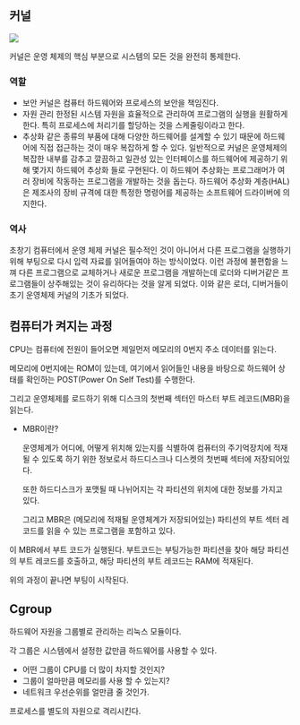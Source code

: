 ## 커널

![](https://i.imgur.com/xvdgxbK.png)


커널은 운영 체제의 핵심 부분으로 시스템의 모든 것을 완전히 통제한다.

### 역할

- 보안
커널은 컴퓨터 하드웨어와 프로세스의 보안을 책임진다.
- 자원 관리
한정된 시스템 자원을 효율적으로 관리하여 프로그램의 실행을 원활하게 한다. 특히 프로세스에 처리기를 할당하는 것을 스케줄링이라고 한다.
- 추상화
같은 종류의 부품에 대해 다양한 하드웨어를 설계할 수 있기 때문에 하드웨어에 직접 접근하는 것이 매우 복잡하게 할 수 있다. 일반적으로 커널은 운영체제의 복잡한 내부를 감추고 깔끔하고 일관성 있는 인터페이스를 하드웨어에 제공하기 위해 몇가지 하드웨어 추상화 들로 구현된다. 이 하드웨어 추상화는 프로그래머가 여러 장비에 작동하는 프로그램을 개발하는 것을 돕는다. 하드웨어 추상화 계층(HAL)은 제조사의 장비 규격에 대한 특정한 명령어를 제공하는 소프트웨어 드라이버에 의지한다.

### 역사

초창기 컴퓨터에서 운영 체제 커널은 필수적인 것이 아니어서 다른 프로그램을 실행하기 위해 부팅으로 다시 입력 자료를 읽어들여야 하는 방식이었다. 이런 과정에 불편함을 느껴 다른 프로그램으로 교체하거나 새로운 프로그램을 개발하는데 로더와 디버거같은 프로그램들이 상주해있는 것이 유리하다는 것을 알게 되었다. 이와 같은 로더, 디버거들이 초기 운영체제 커널의 기초가 되었다.

## 컴퓨터가 켜지는 과정

CPU는 컴퓨터에 전원이 들어오면 제일먼저 메모리의 0번지 주소 데이터를 읽는다.

메모리에 0번지에는 ROM이 있는데, 여기에서 읽어들인 내용을 바탕으로 하드웨어 상태를 확인하는 POST(Power On Self Test)를 수행한다. 

그리고 운영체제를 로드하기 위해 디스크의 첫번째 섹터인 마스터 부트 레코드(MBR)을 읽는다.

- MBR이란?

    운영체계가 어디에, 어떻게 위치해 있는지를 식별하여 컴퓨터의 주기억장치에 적재될 수 있도록 하기 위한 정보로서 하드디스크나 디스켓의 첫번째 섹터에 저장되어있다.

    또한 하드디스크가 포맷될 때 나뉘어지는 각 파티션의 위치에 대한 정보를 가지고 있다.

    그리고 MBR은 (메모리에 적재될 운영체계가 저장되어있는) 파티션의 부트 섹터 레코드를 읽을 수 있는 프로그램을 포함하고 있다.

이 MBR에서 부트 코드가 실행된다. 부트코드는 부팅가능한 파티션을 찾아 해당 파티션의 부트 레코드를 호출하고, 해당 파티션의 부트 레코드는 RAM에 적재된다.

위의 과정이 끝나면 부팅이 시작된다.

## Cgroup

하드웨어 자원을 그룹별로 관리하는 리눅스 모듈이다. 

각 그룹은 시스템에서 설정한 값만큼 하드웨어를 사용할 수 있다.

- 어떤 그룹이 CPU를 더 많이 차지할 것인지?
- 그룹이 얼마만큼 메모리를 사용 할 수 있는지?
- 네트워크 우선순위를 얼만큼 줄 것인가.

프로세스를 별도의 자원으로 격리시킨다.